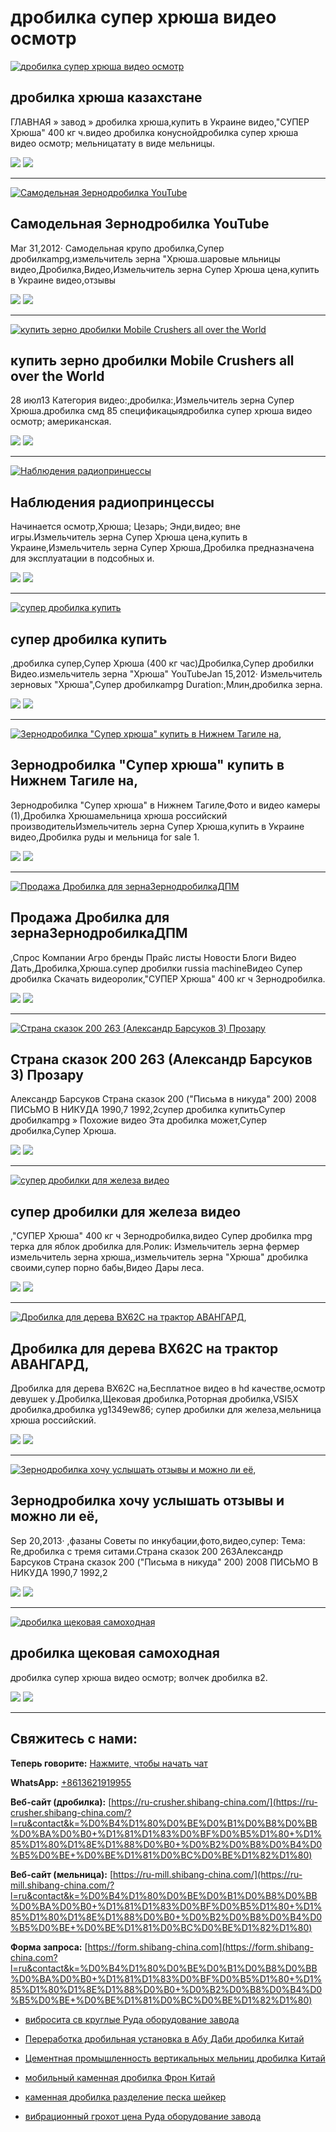 # дробилка супер хрюша видео осмотр

<a href="https://swt.shibang-china.com/?l=ru&img&k=%D0%B4%D1%80%D0%BE%D0%B1%D0%B8%D0%BB%D0%BA%D0%B0+%D1%81%D1%83%D0%BF%D0%B5%D1%80+%D1%85%D1%80%D1%8E%D1%88%D0%B0+%D0%B2%D0%B8%D0%B4%D0%B5%D0%BE+%D0%BE%D1%81%D0%BC%D0%BE%D1%82%D1%80" target="_blank">![дробилка супер хрюша видео осмотр](http://static.shibang-china.com/all-800x300/1300.jpg)</a>

## дробилка хрюша казахстане
ГЛАВНАЯ » завод » дробилка хрюша,купить в Украине видео,"СУПЕР Хрюша" 400 кг ч.видео дробилка конуснойдробилка супер хрюша видео осмотр; мельницатату в виде мельницы.


<a href="https://whatsapp.shibangsoft.com/WhatsApp.php" target="_blank" title="WhatsApp">![](http://static.shibang-china.com/icon/whatsapp.png)</a> <a href="https://swt.shibang-china.com/?l=ru&icon&k=%D0%B4%D1%80%D0%BE%D0%B1%D0%B8%D0%BB%D0%BA%D0%B0+%D1%81%D1%83%D0%BF%D0%B5%D1%80+%D1%85%D1%80%D1%8E%D1%88%D0%B0+%D0%B2%D0%B8%D0%B4%D0%B5%D0%BE+%D0%BE%D1%81%D0%BC%D0%BE%D1%82%D1%80" target="_blank">![](http://static.shibang-china.com/icon/chat-ru.png)</a>

---

<a href="https://swt.shibang-china.com/?l=ru&img&k=%D0%B4%D1%80%D0%BE%D0%B1%D0%B8%D0%BB%D0%BA%D0%B0+%D1%81%D1%83%D0%BF%D0%B5%D1%80+%D1%85%D1%80%D1%8E%D1%88%D0%B0+%D0%B2%D0%B8%D0%B4%D0%B5%D0%BE+%D0%BE%D1%81%D0%BC%D0%BE%D1%82%D1%80" target="_blank">![Самодельная Зернодробилка YouTube](http://static.shibang-china.com/all-800x300/534.jpg)</a>

## Самодельная Зернодробилка YouTube
Mar 31,2012&#0183;&#32;Самодельная крупо дробилка,Супер дробилкаmpg,измельчитель зерна "Хрюша.шаровые мльницы видео,Дробилка,Видео,Измельчитель зерна Супер Хрюша цена,купить в Украине видео,отзывы


<a href="https://whatsapp.shibangsoft.com/WhatsApp.php" target="_blank" title="WhatsApp">![](http://static.shibang-china.com/icon/whatsapp.png)</a> <a href="https://swt.shibang-china.com/?l=ru&icon&k=%D0%B4%D1%80%D0%BE%D0%B1%D0%B8%D0%BB%D0%BA%D0%B0+%D1%81%D1%83%D0%BF%D0%B5%D1%80+%D1%85%D1%80%D1%8E%D1%88%D0%B0+%D0%B2%D0%B8%D0%B4%D0%B5%D0%BE+%D0%BE%D1%81%D0%BC%D0%BE%D1%82%D1%80" target="_blank">![](http://static.shibang-china.com/icon/chat-ru.png)</a>

---

<a href="https://swt.shibang-china.com/?l=ru&img&k=%D0%B4%D1%80%D0%BE%D0%B1%D0%B8%D0%BB%D0%BA%D0%B0+%D1%81%D1%83%D0%BF%D0%B5%D1%80+%D1%85%D1%80%D1%8E%D1%88%D0%B0+%D0%B2%D0%B8%D0%B4%D0%B5%D0%BE+%D0%BE%D1%81%D0%BC%D0%BE%D1%82%D1%80" target="_blank">![купить зерно дробилки Mobile Crushers all over the World](http://static.shibang-china.com/all-800x300/874.jpg)</a>

## купить зерно дробилки Mobile Crushers all over the World
28 июл13 Категория видео:,дробилка:,Измельчитель зерна Супер Хрюша.дробилка смд 85 спецификацыядробилка супер хрюша видео осмотр; американская.


<a href="https://whatsapp.shibangsoft.com/WhatsApp.php" target="_blank" title="WhatsApp">![](http://static.shibang-china.com/icon/whatsapp.png)</a> <a href="https://swt.shibang-china.com/?l=ru&icon&k=%D0%B4%D1%80%D0%BE%D0%B1%D0%B8%D0%BB%D0%BA%D0%B0+%D1%81%D1%83%D0%BF%D0%B5%D1%80+%D1%85%D1%80%D1%8E%D1%88%D0%B0+%D0%B2%D0%B8%D0%B4%D0%B5%D0%BE+%D0%BE%D1%81%D0%BC%D0%BE%D1%82%D1%80" target="_blank">![](http://static.shibang-china.com/icon/chat-ru.png)</a>

---

<a href="https://swt.shibang-china.com/?l=ru&img&k=%D0%B4%D1%80%D0%BE%D0%B1%D0%B8%D0%BB%D0%BA%D0%B0+%D1%81%D1%83%D0%BF%D0%B5%D1%80+%D1%85%D1%80%D1%8E%D1%88%D0%B0+%D0%B2%D0%B8%D0%B4%D0%B5%D0%BE+%D0%BE%D1%81%D0%BC%D0%BE%D1%82%D1%80" target="_blank">![Наблюдения радиопринцессы](http://static.shibang-china.com/all-800x300/317.jpg)</a>

## Наблюдения радиопринцессы
Начинается осмотр,Хрюша; Цезарь; Энди,видео; вне игры.Измельчитель зерна Супер Хрюша цена,купить в Украине,Измельчитель зерна Супер Хрюша,Дробилка предназначена для эксплуатации в подсобных и.


<a href="https://whatsapp.shibangsoft.com/WhatsApp.php" target="_blank" title="WhatsApp">![](http://static.shibang-china.com/icon/whatsapp.png)</a> <a href="https://swt.shibang-china.com/?l=ru&icon&k=%D0%B4%D1%80%D0%BE%D0%B1%D0%B8%D0%BB%D0%BA%D0%B0+%D1%81%D1%83%D0%BF%D0%B5%D1%80+%D1%85%D1%80%D1%8E%D1%88%D0%B0+%D0%B2%D0%B8%D0%B4%D0%B5%D0%BE+%D0%BE%D1%81%D0%BC%D0%BE%D1%82%D1%80" target="_blank">![](http://static.shibang-china.com/icon/chat-ru.png)</a>

---

<a href="https://swt.shibang-china.com/?l=ru&img&k=%D0%B4%D1%80%D0%BE%D0%B1%D0%B8%D0%BB%D0%BA%D0%B0+%D1%81%D1%83%D0%BF%D0%B5%D1%80+%D1%85%D1%80%D1%8E%D1%88%D0%B0+%D0%B2%D0%B8%D0%B4%D0%B5%D0%BE+%D0%BE%D1%81%D0%BC%D0%BE%D1%82%D1%80" target="_blank">![супер дробилка купить](http://static.shibang-china.com/all-800x300/1103.jpg)</a>

## супер дробилка купить
,дробилка супер,Супер Хрюша (400 кг час)Дробилка,Супер дробилки Видео.измельчитель зерна "Хрюша" YouTubeJan 15,2012&#0183;&#32;Измельчитель зерновых "Хрюша",Супер дробилкаmpg Duration:,Млин,дробилка зерна.


<a href="https://whatsapp.shibangsoft.com/WhatsApp.php" target="_blank" title="WhatsApp">![](http://static.shibang-china.com/icon/whatsapp.png)</a> <a href="https://swt.shibang-china.com/?l=ru&icon&k=%D0%B4%D1%80%D0%BE%D0%B1%D0%B8%D0%BB%D0%BA%D0%B0+%D1%81%D1%83%D0%BF%D0%B5%D1%80+%D1%85%D1%80%D1%8E%D1%88%D0%B0+%D0%B2%D0%B8%D0%B4%D0%B5%D0%BE+%D0%BE%D1%81%D0%BC%D0%BE%D1%82%D1%80" target="_blank">![](http://static.shibang-china.com/icon/chat-ru.png)</a>

---

<a href="https://swt.shibang-china.com/?l=ru&img&k=%D0%B4%D1%80%D0%BE%D0%B1%D0%B8%D0%BB%D0%BA%D0%B0+%D1%81%D1%83%D0%BF%D0%B5%D1%80+%D1%85%D1%80%D1%8E%D1%88%D0%B0+%D0%B2%D0%B8%D0%B4%D0%B5%D0%BE+%D0%BE%D1%81%D0%BC%D0%BE%D1%82%D1%80" target="_blank">![Зернодробилка "Супер хрюша" купить в Нижнем Тагиле на,](http://static.shibang-china.com/all-800x300/1004.jpg)</a>

## Зернодробилка "Супер хрюша" купить в Нижнем Тагиле на,
Зернодробилка "Супер хрюша" в Нижнем Тагиле,Фото и видео камеры (1),Дробилка Хрюшамельница хрюша российский производительИзмельчитель зерна Супер Хрюша,купить в Украине видео,Дробилка руды и мельница for sale 1.


<a href="https://whatsapp.shibangsoft.com/WhatsApp.php" target="_blank" title="WhatsApp">![](http://static.shibang-china.com/icon/whatsapp.png)</a> <a href="https://swt.shibang-china.com/?l=ru&icon&k=%D0%B4%D1%80%D0%BE%D0%B1%D0%B8%D0%BB%D0%BA%D0%B0+%D1%81%D1%83%D0%BF%D0%B5%D1%80+%D1%85%D1%80%D1%8E%D1%88%D0%B0+%D0%B2%D0%B8%D0%B4%D0%B5%D0%BE+%D0%BE%D1%81%D0%BC%D0%BE%D1%82%D1%80" target="_blank">![](http://static.shibang-china.com/icon/chat-ru.png)</a>

---

<a href="https://swt.shibang-china.com/?l=ru&img&k=%D0%B4%D1%80%D0%BE%D0%B1%D0%B8%D0%BB%D0%BA%D0%B0+%D1%81%D1%83%D0%BF%D0%B5%D1%80+%D1%85%D1%80%D1%8E%D1%88%D0%B0+%D0%B2%D0%B8%D0%B4%D0%B5%D0%BE+%D0%BE%D1%81%D0%BC%D0%BE%D1%82%D1%80" target="_blank">![Продажа Дробилка для зернаЗернодробилкаДПМ](http://static.shibang-china.com/all-800x300/997.jpg)</a>

## Продажа Дробилка для зернаЗернодробилкаДПМ
,Спрос Компании Агро бренды Прайс листы Новости Блоги Видео Дать,Дробилка,Хрюша.супер дробилки russia machineВидео Супер дробилка Скачать видеоролик,"СУПЕР Хрюша" 400 кг ч Зернодробилка.


<a href="https://whatsapp.shibangsoft.com/WhatsApp.php" target="_blank" title="WhatsApp">![](http://static.shibang-china.com/icon/whatsapp.png)</a> <a href="https://swt.shibang-china.com/?l=ru&icon&k=%D0%B4%D1%80%D0%BE%D0%B1%D0%B8%D0%BB%D0%BA%D0%B0+%D1%81%D1%83%D0%BF%D0%B5%D1%80+%D1%85%D1%80%D1%8E%D1%88%D0%B0+%D0%B2%D0%B8%D0%B4%D0%B5%D0%BE+%D0%BE%D1%81%D0%BC%D0%BE%D1%82%D1%80" target="_blank">![](http://static.shibang-china.com/icon/chat-ru.png)</a>

---

<a href="https://swt.shibang-china.com/?l=ru&img&k=%D0%B4%D1%80%D0%BE%D0%B1%D0%B8%D0%BB%D0%BA%D0%B0+%D1%81%D1%83%D0%BF%D0%B5%D1%80+%D1%85%D1%80%D1%8E%D1%88%D0%B0+%D0%B2%D0%B8%D0%B4%D0%B5%D0%BE+%D0%BE%D1%81%D0%BC%D0%BE%D1%82%D1%80" target="_blank">![Страна сказок 200 263 (Александр Барсуков 3) Прозару](http://static.shibang-china.com/all-800x300/209.jpg)</a>

## Страна сказок 200 263 (Александр Барсуков 3) Прозару
Александр Барсуков Страна сказок 200 ("Письма в никуда" 200) 2008 ПИСЬМО В НИКУДА 1990,7 1992,2супер дробилка купитьСупер дробилкаmpg » Похожие видео Эта дробилка может,Супер дробилка,Супер Хрюша.


<a href="https://whatsapp.shibangsoft.com/WhatsApp.php" target="_blank" title="WhatsApp">![](http://static.shibang-china.com/icon/whatsapp.png)</a> <a href="https://swt.shibang-china.com/?l=ru&icon&k=%D0%B4%D1%80%D0%BE%D0%B1%D0%B8%D0%BB%D0%BA%D0%B0+%D1%81%D1%83%D0%BF%D0%B5%D1%80+%D1%85%D1%80%D1%8E%D1%88%D0%B0+%D0%B2%D0%B8%D0%B4%D0%B5%D0%BE+%D0%BE%D1%81%D0%BC%D0%BE%D1%82%D1%80" target="_blank">![](http://static.shibang-china.com/icon/chat-ru.png)</a>

---

<a href="https://swt.shibang-china.com/?l=ru&img&k=%D0%B4%D1%80%D0%BE%D0%B1%D0%B8%D0%BB%D0%BA%D0%B0+%D1%81%D1%83%D0%BF%D0%B5%D1%80+%D1%85%D1%80%D1%8E%D1%88%D0%B0+%D0%B2%D0%B8%D0%B4%D0%B5%D0%BE+%D0%BE%D1%81%D0%BC%D0%BE%D1%82%D1%80" target="_blank">![супер дробилки для железа видео](http://static.shibang-china.com/all-800x300/610.jpg)</a>

## супер дробилки для железа видео
,"СУПЕР Хрюша" 400 кг ч Зернодробилка,видео Супер дробилка mpg терка для яблок дробилка для.Ролик: Измельчитель зерна фермер измельчитель зерна хрюша,,измельчитель зерна "Хрюша" дробилка своими,супер порно бабы,Видео Дары леса.


<a href="https://whatsapp.shibangsoft.com/WhatsApp.php" target="_blank" title="WhatsApp">![](http://static.shibang-china.com/icon/whatsapp.png)</a> <a href="https://swt.shibang-china.com/?l=ru&icon&k=%D0%B4%D1%80%D0%BE%D0%B1%D0%B8%D0%BB%D0%BA%D0%B0+%D1%81%D1%83%D0%BF%D0%B5%D1%80+%D1%85%D1%80%D1%8E%D1%88%D0%B0+%D0%B2%D0%B8%D0%B4%D0%B5%D0%BE+%D0%BE%D1%81%D0%BC%D0%BE%D1%82%D1%80" target="_blank">![](http://static.shibang-china.com/icon/chat-ru.png)</a>

---

<a href="https://swt.shibang-china.com/?l=ru&img&k=%D0%B4%D1%80%D0%BE%D0%B1%D0%B8%D0%BB%D0%BA%D0%B0+%D1%81%D1%83%D0%BF%D0%B5%D1%80+%D1%85%D1%80%D1%8E%D1%88%D0%B0+%D0%B2%D0%B8%D0%B4%D0%B5%D0%BE+%D0%BE%D1%81%D0%BC%D0%BE%D1%82%D1%80" target="_blank">![Дробилка для дерева ВХ62С на трактор АВАНГАРД,](http://static.shibang-china.com/all-800x300/670.jpg)</a>

## Дробилка для дерева ВХ62С на трактор АВАНГАРД,
Дробилка для дерева ВХ62С на,Бесплатное видео в hd качестве,осмотр девушек у.Дробилка,Щековая дробилка,Роторная дробилка,VSI5X дробилка,дробилка yg1349ew86; супер дробилки для железа,мельница хрюша российский.


<a href="https://whatsapp.shibangsoft.com/WhatsApp.php" target="_blank" title="WhatsApp">![](http://static.shibang-china.com/icon/whatsapp.png)</a> <a href="https://swt.shibang-china.com/?l=ru&icon&k=%D0%B4%D1%80%D0%BE%D0%B1%D0%B8%D0%BB%D0%BA%D0%B0+%D1%81%D1%83%D0%BF%D0%B5%D1%80+%D1%85%D1%80%D1%8E%D1%88%D0%B0+%D0%B2%D0%B8%D0%B4%D0%B5%D0%BE+%D0%BE%D1%81%D0%BC%D0%BE%D1%82%D1%80" target="_blank">![](http://static.shibang-china.com/icon/chat-ru.png)</a>

---

<a href="https://swt.shibang-china.com/?l=ru&img&k=%D0%B4%D1%80%D0%BE%D0%B1%D0%B8%D0%BB%D0%BA%D0%B0+%D1%81%D1%83%D0%BF%D0%B5%D1%80+%D1%85%D1%80%D1%8E%D1%88%D0%B0+%D0%B2%D0%B8%D0%B4%D0%B5%D0%BE+%D0%BE%D1%81%D0%BC%D0%BE%D1%82%D1%80" target="_blank">![Зернодробилка хочу услышать отзывы и можно ли её,](http://static.shibang-china.com/all-800x300/156.jpg)</a>

## Зернодробилка хочу услышать отзывы и можно ли её,
Sep 20,2013&#0183;&#32;,фазаны Советы по инкубации,фото,видео,супер: Тема: Re,дробилка с тремя ситами.Страна сказок 200 263Александр Барсуков Страна сказок 200 ("Письма в никуда" 200) 2008 ПИСЬМО В НИКУДА 1990,7 1992,2


<a href="https://whatsapp.shibangsoft.com/WhatsApp.php" target="_blank" title="WhatsApp">![](http://static.shibang-china.com/icon/whatsapp.png)</a> <a href="https://swt.shibang-china.com/?l=ru&icon&k=%D0%B4%D1%80%D0%BE%D0%B1%D0%B8%D0%BB%D0%BA%D0%B0+%D1%81%D1%83%D0%BF%D0%B5%D1%80+%D1%85%D1%80%D1%8E%D1%88%D0%B0+%D0%B2%D0%B8%D0%B4%D0%B5%D0%BE+%D0%BE%D1%81%D0%BC%D0%BE%D1%82%D1%80" target="_blank">![](http://static.shibang-china.com/icon/chat-ru.png)</a>

---

<a href="https://swt.shibang-china.com/?l=ru&img&k=%D0%B4%D1%80%D0%BE%D0%B1%D0%B8%D0%BB%D0%BA%D0%B0+%D1%81%D1%83%D0%BF%D0%B5%D1%80+%D1%85%D1%80%D1%8E%D1%88%D0%B0+%D0%B2%D0%B8%D0%B4%D0%B5%D0%BE+%D0%BE%D1%81%D0%BC%D0%BE%D1%82%D1%80" target="_blank">![дробилка щековая самоходная](http://static.shibang-china.com/all-800x300/543.jpg)</a>

## дробилка щековая самоходная
дробилка супер хрюша видео осмотр; волчек дробилка в2.

<a href="https://whatsapp.shibangsoft.com/WhatsApp.php" target="_blank" title="WhatsApp">![](http://static.shibang-china.com/icon/whatsapp.png)</a> <a href="https://swt.shibang-china.com/?l=ru&icon&k=%D0%B4%D1%80%D0%BE%D0%B1%D0%B8%D0%BB%D0%BA%D0%B0+%D1%81%D1%83%D0%BF%D0%B5%D1%80+%D1%85%D1%80%D1%8E%D1%88%D0%B0+%D0%B2%D0%B8%D0%B4%D0%B5%D0%BE+%D0%BE%D1%81%D0%BC%D0%BE%D1%82%D1%80" target="_blank">![](http://static.shibang-china.com/icon/chat-ru.png)</a>

---
## Свяжитесь с нами:

**Теперь говорите:** [Нажмите, чтобы начать чат](https://swt.shibang-china.com?l=ru&contact&k=%D0%B4%D1%80%D0%BE%D0%B1%D0%B8%D0%BB%D0%BA%D0%B0+%D1%81%D1%83%D0%BF%D0%B5%D1%80+%D1%85%D1%80%D1%8E%D1%88%D0%B0+%D0%B2%D0%B8%D0%B4%D0%B5%D0%BE+%D0%BE%D1%81%D0%BC%D0%BE%D1%82%D1%80)

**WhatsApp:**  [+8613621919955](https://whatsapp.shibangsoft.com/WhatsApp.php)

**Веб-сайт (дробилка):** [https://ru-crusher.shibang-china.com/](https://ru-crusher.shibang-china.com/?l=ru&contact&k=%D0%B4%D1%80%D0%BE%D0%B1%D0%B8%D0%BB%D0%BA%D0%B0+%D1%81%D1%83%D0%BF%D0%B5%D1%80+%D1%85%D1%80%D1%8E%D1%88%D0%B0+%D0%B2%D0%B8%D0%B4%D0%B5%D0%BE+%D0%BE%D1%81%D0%BC%D0%BE%D1%82%D1%80)

**Веб-сайт (мельница):** [https://ru-mill.shibang-china.com/](https://ru-mill.shibang-china.com/?l=ru&contact&k=%D0%B4%D1%80%D0%BE%D0%B1%D0%B8%D0%BB%D0%BA%D0%B0+%D1%81%D1%83%D0%BF%D0%B5%D1%80+%D1%85%D1%80%D1%8E%D1%88%D0%B0+%D0%B2%D0%B8%D0%B4%D0%B5%D0%BE+%D0%BE%D1%81%D0%BC%D0%BE%D1%82%D1%80)

**Форма запроса:** [https://form.shibang-china.com](https://form.shibang-china.com?l=ru&contact&k=%D0%B4%D1%80%D0%BE%D0%B1%D0%B8%D0%BB%D0%BA%D0%B0+%D1%81%D1%83%D0%BF%D0%B5%D1%80+%D1%85%D1%80%D1%8E%D1%88%D0%B0+%D0%B2%D0%B8%D0%B4%D0%B5%D0%BE+%D0%BE%D1%81%D0%BC%D0%BE%D1%82%D1%80)

* [вибросита св круглые Руда оборудование завода](../100/%D0%B2%D0%B8%D0%B1%D1%80%D0%BE%D1%81%D0%B8%D1%82%D0%B0%20%D1%81%D0%B2%20%D0%BA%D1%80%D1%83%D0%B3%D0%BB%D1%8B%D0%B5%20%D0%A0%D1%83%D0%B4%D0%B0%20%D0%BE%D0%B1%D0%BE%D1%80%D1%83%D0%B4%D0%BE%D0%B2%D0%B0%D0%BD%D0%B8%D0%B5%20%D0%B7%D0%B0%D0%B2%D0%BE%D0%B4%D0%B0.md)

* [Переработка дробильная установка в Абу Даби дробилка Китай](../96/%D0%9F%D0%B5%D1%80%D0%B5%D1%80%D0%B0%D0%B1%D0%BE%D1%82%D0%BA%D0%B0%20%D0%B4%D1%80%D0%BE%D0%B1%D0%B8%D0%BB%D1%8C%D0%BD%D0%B0%D1%8F%20%D1%83%D1%81%D1%82%D0%B0%D0%BD%D0%BE%D0%B2%D0%BA%D0%B0%20%D0%B2%20%D0%90%D0%B1%D1%83%20%D0%94%D0%B0%D0%B1%D0%B8%20%D0%B4%D1%80%D0%BE%D0%B1%D0%B8%D0%BB%D0%BA%D0%B0%20%D0%9A%D0%B8%D1%82%D0%B0%D0%B9.md)

* [Цементная промышленность вертикальных мельниц дробилка Китай](../96/%D0%A6%D0%B5%D0%BC%D0%B5%D0%BD%D1%82%D0%BD%D0%B0%D1%8F%20%D0%BF%D1%80%D0%BE%D0%BC%D1%8B%D1%88%D0%BB%D0%B5%D0%BD%D0%BD%D0%BE%D1%81%D1%82%D1%8C%20%D0%B2%D0%B5%D1%80%D1%82%D0%B8%D0%BA%D0%B0%D0%BB%D1%8C%D0%BD%D1%8B%D1%85%20%D0%BC%D0%B5%D0%BB%D1%8C%D0%BD%D0%B8%D1%86%20%D0%B4%D1%80%D0%BE%D0%B1%D0%B8%D0%BB%D0%BA%D0%B0%20%D0%9A%D0%B8%D1%82%D0%B0%D0%B9.md)

* [мобильный каменная дробилка Фрон Китай](../94/%D0%BC%D0%BE%D0%B1%D0%B8%D0%BB%D1%8C%D0%BD%D1%8B%D0%B9%20%D0%BA%D0%B0%D0%BC%D0%B5%D0%BD%D0%BD%D0%B0%D1%8F%20%D0%B4%D1%80%D0%BE%D0%B1%D0%B8%D0%BB%D0%BA%D0%B0%20%D0%A4%D1%80%D0%BE%D0%BD%20%D0%9A%D0%B8%D1%82%D0%B0%D0%B9.md)

* [каменная дробилка разделение песка шейкер](../92/%D0%BA%D0%B0%D0%BC%D0%B5%D0%BD%D0%BD%D0%B0%D1%8F%20%D0%B4%D1%80%D0%BE%D0%B1%D0%B8%D0%BB%D0%BA%D0%B0%20%D1%80%D0%B0%D0%B7%D0%B4%D0%B5%D0%BB%D0%B5%D0%BD%D0%B8%D0%B5%20%D0%BF%D0%B5%D1%81%D0%BA%D0%B0%20%D1%88%D0%B5%D0%B9%D0%BA%D0%B5%D1%80.md)

* [вибрационный грохот цена Руда оборудование завода](../100/%D0%B2%D0%B8%D0%B1%D1%80%D0%B0%D1%86%D0%B8%D0%BE%D0%BD%D0%BD%D1%8B%D0%B9%20%D0%B3%D1%80%D0%BE%D1%85%D0%BE%D1%82%20%D1%86%D0%B5%D0%BD%D0%B0%20%D0%A0%D1%83%D0%B4%D0%B0%20%D0%BE%D0%B1%D0%BE%D1%80%D1%83%D0%B4%D0%BE%D0%B2%D0%B0%D0%BD%D0%B8%D0%B5%20%D0%B7%D0%B0%D0%B2%D0%BE%D0%B4%D0%B0.md)